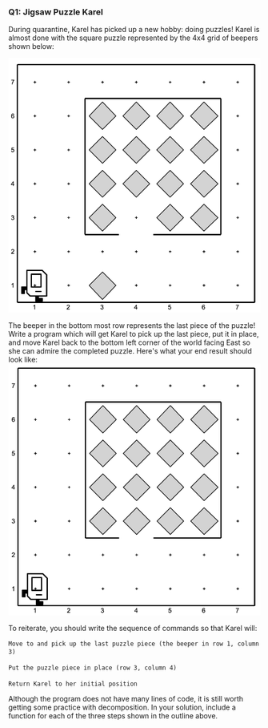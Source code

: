 ### Q1: Jigsaw Puzzle Karel

During quarantine, Karel has picked up a new hobby: doing puzzles! Karel is almost done with the square puzzle represented by the 4x4 grid of beepers shown below:

![image of a1](https://github.com/onyxwizard/code-place-2021-stanford-university-python/blob/main/images/assignment%2011.jpeg)

The beeper in the bottom most row represents the last piece of the puzzle! Write a program which will get Karel to pick up the last piece, put it in place, and move Karel back to the bottom left corner of the world facing East so she can admire the completed puzzle. Here's what your end result should look like:
![image of a2](https://github.com/onyxwizard/code-place-2021-stanford-university-python/blob/main/images/assignment%20112.jpeg)

To reiterate, you should write the sequence of commands so that Karel will:

    Move to and pick up the last puzzle piece (the beeper in row 1, column 3)

    Put the puzzle piece in place (row 3, column 4)

    Return Karel to her initial position

Although the program does not have many lines of code, it is still worth getting some practice with decomposition. In your solution, include a function for each of the three steps shown in the outline above.
